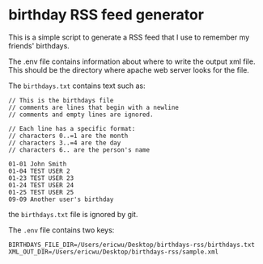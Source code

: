 # birthday RSS feed generator

This is a simple script to generate a RSS feed that I use to
remember my friends' birthdays.

The .env file contains information about where to write the output
xml file. This should be the directory where apache web server
looks for the file.

The `birthdays.txt` contains text such as:

```text
// This is the birthdays file
// comments are lines that begin with a newline
// comments and empty lines are ignored.

// Each line has a specific format:
// characters 0..=1 are the month
// characters 3..=4 are the day
// characters 6.. are the person's name

01-01 John Smith
01-04 TEST USER 2
01-23 TEST USER 23
01-24 TEST USER 24
01-25 TEST USER 25
09-09 Another user's birthday

```

the `birthdays.txt` file is ignored by git.

The `.env` file contains two keys:

```
BIRTHDAYS_FILE_DIR=/Users/ericwu/Desktop/birthdays-rss/birthdays.txt
XML_OUT_DIR=/Users/ericwu/Desktop/birthdays-rss/sample.xml
```
